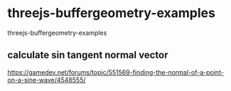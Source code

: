 # threejs-buffergeometry-examples
threejs-buffergeometry-examples


## calculate sin tangent normal vector

https://gamedev.net/forums/topic/551569-finding-the-normal-of-a-point-on-a-sine-wave/4548555/